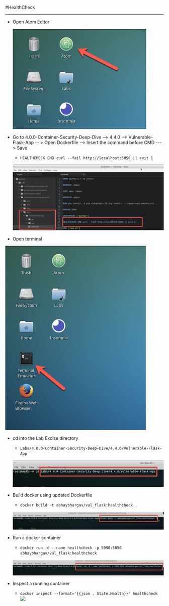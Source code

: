 #HealthCheck

--- 

* Open Atom Editor
    
    ![](img/Open-Atom.png)

* Go to 4.0.0-Container-Security-Deep-Dive --> 4.4.0  --> Vulnerable-Flask-App
    -- > Open Dockerfile --> Insert the command before CMD ---> Save
    * `HEALTHCHECK CMD curl --fail http://localhost:5050 || exit 1`
    
    ![](img/add-health-check-dockerfile.png)
    
* Open terminal

![](img/Open-Terminal.png)

* cd  into the Lab Excise directory
    * `Labs/4.0.0-Container-Security-Deep-Dive/4.4.0/Vulnerable-Flask-App`
    
    ![](img/cd.png)
    
  
* Build docker using updated Dockerfile
    * `docker build -t abhaybhargav/vul_flask:healthcheck .`
    
    ![](img/build-healthcheck.png)
    
* Run a docker container
    * `docker run -d --name healthcheck -p 5050:5050 abhaybhargav/vul_flask:healthcheck`
    
    ![](img/run-container.png)
    
 * Inspect a running container
    * `docker inspect --format='{{json . State.Health}}' healthcheck`
    ![](img/run-containers.png)
